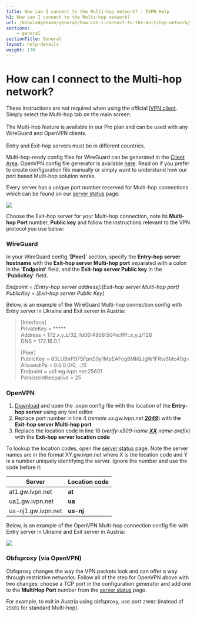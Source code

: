```yaml
---
title: How can I connect to the Multi-hop network? - IVPN Help
h1: How can I connect to the Multi-hop network?
url: /knowledgebase/general/how-can-i-connect-to-the-multihop-network/
sections:
    - general
sectionTitle: General
layout: help-details
weight: 170
---
```

# How can I connect to the Multi-hop network?

<div markdown="1" class="notice notice--info">
These instructions are not required when using the official <a href="/apps/">IVPN client</a>. Simply select the Multi-hop tab on the main screen.<br></br>
The Multi-hop feature is available in our Pro plan and can be used with any WireGuard and OpenVPN clients.<br></br>
Entry and Exit-hop servers must be in different countries.
</div>

Multi-hop-ready config files for WireGuard can be generated in the [Client Area](/account/wireguard-config). OpenVPN config file generator is available [here](/openvpn-config). Read on if you prefer to create configuration file manually  or simply want to understand how our port based Multi-hop solution works.

Every server has a unique port number reserved for Multi-hop connections which can be found on our [server status](/status/) page.

![](/images-static/uploads/wireguard-multihop.jpg)

Choose the Exit-hop server for your Multi-hop connection, note its **Multi-hop Port** number, **Public key** and follow the instructions relevant to the VPN protocol you use below:

### WireGuard

In your WireGuard config '**[Peer]**' section, specify the **Entry-hop server hostname** with the **Exit-hop server Multi-hop port** separated with a colon in the '**Endpoint**' field, and the **Exit-hop server Public key** in the '**PublicKey**' field.

*Endpoint = [Entry-hop server address]**:**[Exit-hop server Multi-hop port]<br>
PublicKey = [Exit-hop server Public Key]*

Below, is an example of the WireGuard Multi-hop connection config with Entry server in Ukraine and Exit server in Austria:

>[Interface]<br>
>PrivateKey = *****<br>
>Address = 172.x.y.z/32, fd00:4956:504e:ffff::x.y.z/128<br>
>DNS = 172.16.0.1<br><p>
>[Peer]<br>
>PublicKey = 83LUBnP97SFpnS0y1MpEAFcg8MIiQJgW1FRv/8Mc40g=<br>
>AllowedIPs = 0.0.0.0/0, ::/0<br>
>Endpoint = ua1.wg.ivpn.net:25601<br>
>PersistentKeepalive = 25

### OpenVPN

1. [Download](/openvpn-config) and open the .ovpn config file with the location of the **Entry-hop server** using any text editor
2. Replace port number in line 4 (*remote xx.gw.ivpn.net <u>**2049**</u>*) with the **Exit-hop server Multi-hop port**
3. Replace the location code in line 16 (*verify-x509-name <u>**XX**</u> name-prefix*) with the **Exit-hop server location code**

To lookup the location codes, open the [server status](/status/) page. Note the server names are in the format XY.gw.ivpn.net where X is the location code and Y is a number uniquely identifying the server. Ignore the number and use the code before it:

| Server | Location code|
|---|---|
| at1.gw.ivpn.net | **at** |
| ua1.gw.ivpn.net | **ua** |
| us-nj1.gw.ivpn.net | 	**us-nj** | 

Below, is an example of the OpenVPN Multi-hop connection config file with Entry server in Ukraine and Exit server in Austria:

![](/images-static/uploads/openvpn-multihop.png)

### Obfsproxy (via OpenVPN)

Obfsproxy changes the way the VPN packets look and can offer a way through restrictive networks.  Follow all of the step for OpenVPN above with two changes: choose a TCP port in the configuration generator and add one to the **MultiHop Port** number from the [server status](/status/) page.

For example, to exit in Austria using obfsproxy, use port `25602` (instead of `25601` for standard Multi-hop).
